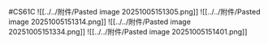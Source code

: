 #CS61C 
![[../../附件/Pasted image 20251005151305.png]]
![[../../附件/Pasted image 20251005151314.png]]
![[../../附件/Pasted image 20251005151334.png]]
![[../../附件/Pasted image 20251005151401.png]]